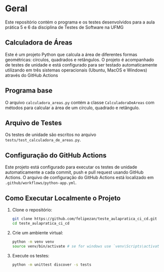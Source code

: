 # Geral
Este repositório contém o programa e os testes desenvolvidos para a aula prática 5 e 6 da disciplina de Testes de Software na UFMG

## Calculadora de Áreas

Este é um projeto Python que calcula a área de diferentes formas geométricas: círculos, quadrados e retângulos. O projeto é acompanhado de testes de unidade e está configurado para ser testado automaticamente utilizando em três sistemas operacionais (Ubuntu, MacOS e Windows) através do GitHub Actions

## Programa base

O arquivo `calculadora_areas.py` contém a classe `CalculadoraDeAreas` com métodos para calcular a área de um círculo, quadrado e retângulo.

## Arquivo de Testes

Os testes de unidade são escritos no arquivo `tests/test_calculadora_de_areas.py`.

## Configuração do GitHub Actions

Este projeto está configurado para executar os testes de unidade automaticamente a cada commit, push e pull request usando GitHub Actions. O arquivo de configuração do GitHub Actions está localizado em `.github/workflows/python-app.yml`.

## Como Executar Localmente o Projeto

1. Clone o repositório:
    ```bash
    git clone https://github.com/felipezan/teste_aulapratica_ci_cd.git
    cd teste_aulapratica_ci_cd
    ```

2. Crie um ambiente virtual:
    ```bash
    python -m venv venv
    source venv/bin/activate # se for windows use `venv\Scripts\activate`
    ```
3. Execute os testes:
    ```bash
    python -m unittest discover -s tests
    ```
